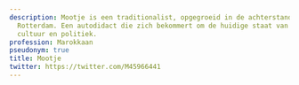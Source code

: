 ```yaml
---
description: Mootje is een traditionalist, opgegroeid in de achterstandswijken van
  Rotterdam. Een autodidact die zich bekommert om de huidige staat van de Nederlandse
  cultuur en politiek.
profession: Marokkaan
pseudonym: true
title: Mootje
twitter: https://twitter.com/M45966441
---
```

